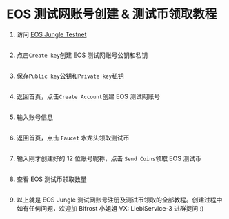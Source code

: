 # EOS 测试网账号创建 & 测试币领取教程

1. 访问 [EOS Jungle Testnet](https://api.monitor3.jungletestnet.io/#home)

<img :src="$withBase('/zh/eos-testnet-account-register/eos-testnet-account-register-01.png')" alt="" />

2. 点击`Create key`创建 EOS 测试网账号公钥和私钥

<img :src="$withBase('/zh/eos-testnet-account-register/eos-testnet-account-register-02.png')" alt="" />

3. 保存`Public key`公钥和`Private key`私钥

<img :src="$withBase('/zh/eos-testnet-account-register/eos-testnet-account-register-03.png')" alt="" />

4. 返回首页，点击`Create Account`创建 EOS 测试网账号

<img :src="$withBase('/zh/eos-testnet-account-register/eos-testnet-account-register-04.png')" alt="" />

5. 输入账号信息

<img :src="$withBase('/zh/eos-testnet-account-register/eos-testnet-account-register-05.png')" alt="" />

6. 返回首页，点击 `Faucet` 水龙头领取测试币

<img :src="$withBase('/zh/eos-testnet-account-register/eos-testnet-account-register-06.png')" alt="" />

7. 输入刚才创建好的 12 位账号昵称，点击 `Send Coins`领取 EOS 测试币

<img :src="$withBase('/zh/eos-testnet-account-register/eos-testnet-account-register-07.png')" alt="" />

8. 查看 EOS 测试币领取数量

<img :src="$withBase('/zh/eos-testnet-account-register/eos-testnet-account-register-08.png')" alt="" />

9. 以上就是 EOS Jungle 测试网账号注册及测试币领取的全部教程。创建过程中如有任何问题，欢迎加 Bifrost 小姐姐 VX: LiebiService-3 进群提问 :)